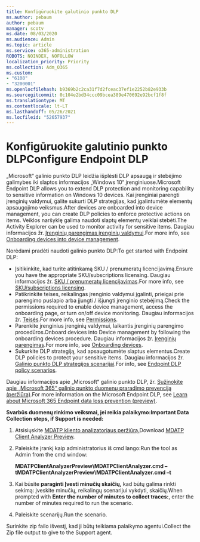 ```yaml
---
title: Konfigūruokite galutinio punkto DLP
ms.author: pebaum
author: pebaum
manager: scotv
ms.date: 08/03/2020
ms.audience: Admin
ms.topic: article
ms.service: o365-administration
ROBOTS: NOINDEX, NOFOLLOW
localization_priority: Priority
ms.collection: Adm_O365
ms.custom:
- "6108"
- "3200001"
ms.openlocfilehash: b9369b2c2ca31f7d2fceac37ef1e2252b82e933b
ms.sourcegitcommit: 0c104e2bd34ccc09bcea389e470692e92bcf1f8f
ms.translationtype: MT
ms.contentlocale: lt-LT
ms.lasthandoff: 05/26/2021
ms.locfileid: "52657937"
---
```

# <a name="configure-endpoint-dlp"></a><span data-ttu-id="55948-102">Konfigūruokite galutinio punkto DLP</span><span class="sxs-lookup"><span data-stu-id="55948-102">Configure Endpoint DLP</span></span>

<span data-ttu-id="55948-103">„Microsoft“ galinio punkto DLP leidžia išplėsti DLP apsaugą ir stebėjimo galimybes iki slaptos informacijos „Windows 10“ įrenginiuose.</span><span class="sxs-lookup"><span data-stu-id="55948-103">Microsoft Endpoint DLP allows you to extend DLP protection and monitoring capability to sensitive information on Windows 10 devices.</span></span> <span data-ttu-id="55948-104">Kai įrenginiai parengti įrenginių valdymui, galite sukurti DLP strategijas, kad įgalintumėte elementų apsaugojimo veiksmus.</span><span class="sxs-lookup"><span data-stu-id="55948-104">After devices are onboarded into device management, you can create DLP policies to enforce protective actions on items.</span></span> <span data-ttu-id="55948-105">Veiklos naršyklę galima naudoti slaptų elementų veiklai stebėti.</span><span class="sxs-lookup"><span data-stu-id="55948-105">The Activity Explorer can be used to monitor activity for sensitive items.</span></span> <span data-ttu-id="55948-106">Daugiau informacijos žr. [Įrenginių parengimas įrenginių valdymui](/microsoft-365/compliance/endpoint-dlp-getting-started#onboarding-devices-into-device-management).</span><span class="sxs-lookup"><span data-stu-id="55948-106">For more info, see [Onboarding devices into device management](/microsoft-365/compliance/endpoint-dlp-getting-started#onboarding-devices-into-device-management).</span></span>  

<span data-ttu-id="55948-107">Norėdami pradėti naudoti galinio punkto DLP:</span><span class="sxs-lookup"><span data-stu-id="55948-107">To get started with Endpoint DLP:</span></span>

- <span data-ttu-id="55948-108">Įsitikinkite, kad turite atitinkamą SKU / prenumeratų licencijavimą.</span><span class="sxs-lookup"><span data-stu-id="55948-108">Ensure you have the appropriate SKU/subscriptions licensing.</span></span> <span data-ttu-id="55948-109">Daugiau informacijos žr. [SKU / prenumeratų licencijavimas](/microsoft-365/compliance/endpoint-dlp-getting-started#skusubscriptions-licensing).</span><span class="sxs-lookup"><span data-stu-id="55948-109">For more info, see [SKU/subscriptions licensing](/microsoft-365/compliance/endpoint-dlp-getting-started#skusubscriptions-licensing).</span></span>
- <span data-ttu-id="55948-110">Patikrinkite teises, reikalingas įrenginio valdymui įgalinti, prieigai prie parengimo puslapio arba įjungti / išjungti įrenginio stebėjimą.</span><span class="sxs-lookup"><span data-stu-id="55948-110">Check the permissions required to enable device management, access the onboarding page, or turn on/off device monitoring.</span></span> <span data-ttu-id="55948-111">Daugiau informacijos žr. [Teisės](/microsoft-365/compliance/endpoint-dlp-getting-started#permissions).</span><span class="sxs-lookup"><span data-stu-id="55948-111">For more info, see [Permissions](/microsoft-365/compliance/endpoint-dlp-getting-started#permissions).</span></span>
- <span data-ttu-id="55948-112">Parenkite įrenginius įrenginių valdymui, laikantis įrenginių parengimo procedūros.</span><span class="sxs-lookup"><span data-stu-id="55948-112">Onboard devices into Device management by following the onboarding devices procedure.</span></span> <span data-ttu-id="55948-113">Daugiau informacijos žr. [Įrenginių parengimas](/microsoft-365/compliance/endpoint-dlp-getting-started#onboarding-devices).</span><span class="sxs-lookup"><span data-stu-id="55948-113">For more info, see [Onboarding devices](/microsoft-365/compliance/endpoint-dlp-getting-started#onboarding-devices).</span></span> 
- <span data-ttu-id="55948-114">Sukurkite DLP strategiją, kad apsaugotumėte slaptus elementus.</span><span class="sxs-lookup"><span data-stu-id="55948-114">Create DLP policies to protect your sensitive items.</span></span> <span data-ttu-id="55948-115">Daugiau informacijos žr. [Galinio punkto DLP strategijos scenarijai](/microsoft-365/compliance/endpoint-dlp-using?view=o365-worldwide#endpoint-dlp-policy-scenarios).</span><span class="sxs-lookup"><span data-stu-id="55948-115">For info, see [Endpoint DLP policy scenarios](/microsoft-365/compliance/endpoint-dlp-using?view=o365-worldwide#endpoint-dlp-policy-scenarios).</span></span>

<span data-ttu-id="55948-116">Daugiau informacijos apie „Microsoft“ galinio punkto DLP, žr. [Sužinokite apie „Microsoft 365“ galinio punkto duomenų praradimo prevenciją (peržiūra)](/microsoft-365/compliance/endpoint-dlp-learn-about).</span><span class="sxs-lookup"><span data-stu-id="55948-116">For more information on the Microsoft Endpoint DLP, see [Learn about Microsoft 365 Endpoint data loss prevention (preview)](/microsoft-365/compliance/endpoint-dlp-learn-about).</span></span>

<span data-ttu-id="55948-117">**Svarbūs duomenų rinkimo veiksmai, jei reikia palaikymo:**</span><span class="sxs-lookup"><span data-stu-id="55948-117">**Important Data Collection steps, if Support is needed:**</span></span>

1. <span data-ttu-id="55948-118">Atsisiųskite [MDATP kliento analizatoriaus peržiūrą.](https://aka.ms/betamdatpanalyzer)</span><span class="sxs-lookup"><span data-stu-id="55948-118">Download [MDATP Client Analyzer Preview](https://aka.ms/betamdatpanalyzer).</span></span>
1. <span data-ttu-id="55948-119">Paleiskite įrankį kaip administratorius iš cmd lango:</span><span class="sxs-lookup"><span data-stu-id="55948-119">Run the tool as Admin from the cmd window:</span></span>

    <span data-ttu-id="55948-120">**MDATPClientAnalyzerPreview\MDATPClientAnalyzer.cmd –t**</span><span class="sxs-lookup"><span data-stu-id="55948-120">**MDATPClientAnalyzerPreview\MDATPClientAnalyzer.cmd –t**</span></span>

1. <span data-ttu-id="55948-121">Kai būsite **paraginti Įvesti minučių skaičių,** kad būtų galima rinkti sekimą: įveskite minučių, reikalingų scenarijui vykdyti, skaičių.</span><span class="sxs-lookup"><span data-stu-id="55948-121">When prompted with **Enter the number of minutes to collect traces:**, enter the number of minutes required to run the scenario.</span></span>
1. <span data-ttu-id="55948-122">Paleiskite scenarijų.</span><span class="sxs-lookup"><span data-stu-id="55948-122">Run the scenario.</span></span>

<span data-ttu-id="55948-123">Surinkite zip failo išvestį, kad ji būtų teikiama palaikymo agentui.</span><span class="sxs-lookup"><span data-stu-id="55948-123">Collect the Zip file output to give to the Support agent.</span></span>
